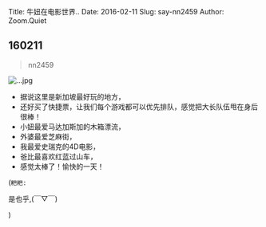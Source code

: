 Title: 牛妞在电影世界..
Date: 2016-02-11
Slug: say-nn2459
Author: Zoom.Quiet


## 160211
> nn2459

![...jpg](http://momoko.zoomquiet.top/niuniu-albums/nn2016/160211-nn2459.jpg?imageView2/2/w/420)

- 据说这里是新加坡最好玩的地方，
- 还好买了快捷票，让我们每个游戏都可以优先排队，感觉把大长队伍甩在身后很棒！
- 小妞最爱马达加斯加的木箱漂流，
- 外婆最爱芝麻街，
- 我最爱史瑞克的4D电影，
- 爸比最喜欢红蓝过山车，
- 感觉太棒了！愉快的一天！


(`粑粑:` 

是也乎,(￣▽￣)

)
